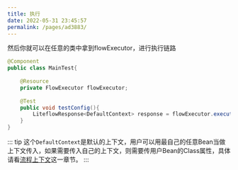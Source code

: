 ```yaml
---
title: 执行
date: 2022-05-31 23:45:57
permalink: /pages/ad3883/
---
```


然后你就可以在任意的类中拿到flowExecutor，进行执行链路

```java
@Component
public class MainTest{
    
    @Resource
    private FlowExecutor flowExecutor;
    
    @Test
    public void testConfig(){
        LiteflowResponse<DefaultContext> response = flowExecutor.execute2Resp("chain1", "arg");
    }
}
```

::: tip
这个`DefaultContext`是默认的上下文，用户可以用最自己的任意Bean当做上下文传入，如果需要传入自己的上下文，则需要传用户Bean的Class属性，具体请看[流程上下文](/pages/16f927/)这一章节。
:::